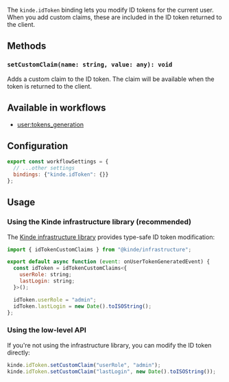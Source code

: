 
The `kinde.idToken` binding lets you modify ID tokens for the current user. When you add custom claims, these are included in the ID token returned to the client.

## Methods

### `setCustomClaim(name: string, value: any): void`

Adds a custom claim to the ID token. The claim will be available when the token is returned to the client.

## Available in workflows

- [user:tokens_generation](/workflows/example-workflows/user-token-generation/)

## Configuration

```js
export const workflowSettings = {
  // ...other settings
  bindings: {"kinde.idToken": {}}
};
```

## Usage

### Using the Kinde infrastructure library (recommended)

The [Kinde infrastructure library](https://github.com/kinde-oss/infrastructure) provides type-safe ID token modification:

```js
import { idTokenCustomClaims } from "@kinde/infrastructure";

export default async function (event: onUserTokenGeneratedEvent) {
  const idToken = idTokenCustomClaims<{
    userRole: string;
    lastLogin: string;
  }>();

  idToken.userRole = "admin";
  idToken.lastLogin = new Date().toISOString();
};
```

### Using the low-level API

If you're not using the infrastructure library, you can modify the ID token directly:

```js
kinde.idToken.setCustomClaim("userRole", "admin");
kinde.idToken.setCustomClaim("lastLogin", new Date().toISOString());
```
